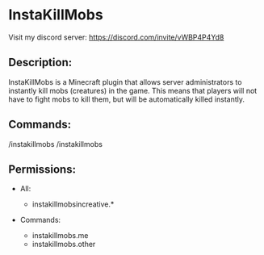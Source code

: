 # InstaKillMobs
Visit my discord server: https://discord.com/invite/vWBP4P4Yd8

## Description:
InstaKillMobs is a Minecraft plugin that allows server administrators to instantly kill mobs (creatures) in the game. This means that players will not have to fight mobs to kill them, but will be automatically killed instantly.

## Commands:
/instakillmobs
/instakillmobs <player>


## Permissions:
 - All:
   - instakillmobsincreative.*

 - Commands:
   - instakillmobs.me
   - instakillmobs.other
